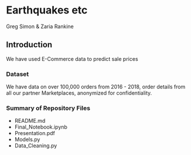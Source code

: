 # Earthquakes etc
Greg Simon & Zaria Rankine

## Introduction
We have used E-Commerce data to predict sale prices

### Dataset
We have data on over 100,000 orders from 2016 - 2018, order details from all our partner Marketplaces, anonymized for confidentiality.

### Summary of Repository Files
- README.md  
- Final_Notebook.ipynb  
- Presentation.pdf
- Models.py
- Data_Cleaning.py